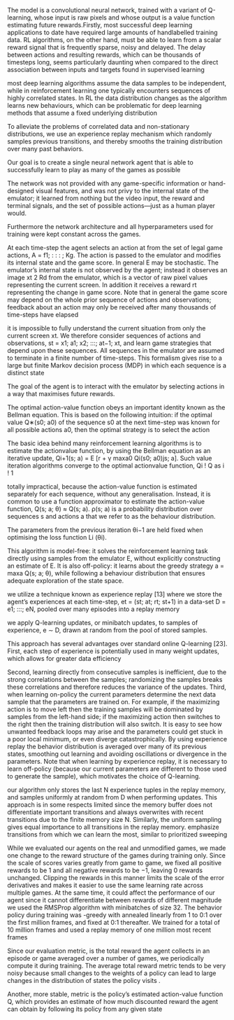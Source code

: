 
The model is a convolutional neural network, trained with a variant of Q-learning, whose input is raw pixels and whose output is a value function estimating future rewards.Firstly, most successful deep learning applications to date have required large amounts of handlabelled training data. RL algorithms, on the other hand, must be able to learn from a scalar reward signal that is frequently sparse, noisy and delayed. The delay between actions and resulting rewards, which can be thousands of timesteps long, seems particularly daunting when compared to the direct association between inputs and targets found in supervised learning 

most deep learning algorithms assume the data samples to be independent, while in reinforcement learning one typically encounters sequences of highly correlated states. In RL the data distribution changes as the algorithm learns new behaviours, which can be problematic for deep learning methods that assume a fixed underlying distribution

To alleviate the problems of correlated data and non-stationary distributions, we use an experience replay mechanism which randomly samples previous transitions, and thereby smooths the training distribution over many past behaviors. 

Our goal is to create a single neural network agent that is able to successfully learn to play as many of the games as possible


The network was not provided with any game-specific information or hand-designed visual features, and was not privy to the internal state of the emulator; it learned from nothing but the video input, the reward and terminal signals, and the set of possible actions—just as a human player would. 

Furthermore the network architecture and all hyperparameters used for training were kept constant across the games.


At each time-step the agent selects an action at from the set of legal game actions, A = f1; : : : ; Kg. The action is passed to the emulator and modifies its internal state and the game score. In general E may be stochastic. The emulator’s internal state is not observed by the agent; instead it observes an image xt 2 Rd from the emulator, which is a vector of raw pixel values representing the current screen. In addition it receives a reward rt representing the change in game score. Note that in general the game score may depend on the whole prior sequence of actions and observations; feedback about an action may only be received after many thousands of time-steps have elapsed 

it is impossible to fully understand the current situation from only the current screen xt. We therefore consider sequences of actions and observations, st = x1; a1; x2; :::; at−1; xt, and learn game strategies that depend upon these sequences. All sequences in the emulator are assumed to terminate in a finite number of time-steps. This formalism gives rise to a large but finite Markov decision process (MDP) in which each sequence is a distinct state 

The goal of the agent is to interact with the emulator by selecting actions in a way that maximises future rewards.


The optimal action-value function obeys an important identity known as the Bellman equation. This is based on the following intuition: if the optimal value Q∗(s0; a0) of the sequence s0 at the next time-step was known for all possible actions a0, then the optimal strategy is to select the action  

The basic idea behind many reinforcement learning algorithms is to estimate the actionvalue function, by using the Bellman equation as an iterative update, Qi+1(s; a) = E [r + γ maxa0 Qi(s0; a0)js; a]. Such value iteration algorithms converge to the optimal actionvalue function, Qi ! Q as i ! 1 


totally impractical, because the action-value function is estimated separately for each sequence, without any generalisation. Instead, it is common to use a function approximator to estimate the action-value function, Q(s; a; θ) ≈ Q(s; a). ρ(s; a) is a probability distribution over sequences s and actions a that we refer to as the behaviour distribution.


The parameters from the previous iteration θi−1 are held fixed when optimising the loss function Li (θi).


This algorithm is model-free: it solves the reinforcement learning task directly using samples from the emulator E, without explicitly constructing an estimate of E. It is also off-policy: it learns about the greedy strategy a = maxa Q(s; a; θ), while following a behaviour distribution that ensures adequate exploration of the state space.


we utilize a technique known as experience replay [13] where we store the agent’s experiences at each time-step, et = (st; at; rt; st+1) in a data-set D = e1; :::; eN, pooled over many episodes into a replay memory 

we apply Q-learning updates, or minibatch updates, to samples of experience, e ∼ D, drawn at random from the pool of stored samples.

This approach has several advantages over standard online Q-learning [23]. First, each step of experience is potentially used in many weight updates, which allows for greater data efficiency 

Second, learning directly from consecutive samples is inefficient, due to the strong correlations between the samples; randomizing the samples breaks these correlations and therefore reduces the variance of the updates. Third, when learning on-policy the current parameters determine the next data sample that the parameters are trained on. For example, if the maximizing action is to move left then the training samples will be dominated by samples from the left-hand side; if the maximizing action then switches to the right then the training distribution will also switch. It is easy to see how unwanted feedback loops may arise and the parameters could get stuck in a poor local minimum, or even diverge catastrophically. By using experience replay the behavior distribution is averaged over many of its previous states, smoothing out learning and avoiding oscillations or divergence in the parameters. Note that when learning by experience replay, it is necessary to learn off-policy (because our current parameters are different to those used to generate the sample), which motivates the choice of Q-learning. 

our algorithm only stores the last N experience tuples in the replay memory, and samples uniformly at random from D when performing updates. This approach is in some respects limited since the memory buffer does not differentiate important transitions and always overwrites with recent transitions due to the finite memory size N. Similarly, the uniform sampling gives equal importance to all transitions in the replay memory. emphasize transitions from which we can learn the most, similar to prioritized sweeping 

While we evaluated our agents on the real and unmodified games, we made one change to the reward structure of the games during training only. Since the scale of scores varies greatly from game to game, we fixed all positive rewards to be 1 and all negative rewards to be −1, leaving 0 rewards unchanged. Clipping the rewards in this manner limits the scale of the error derivatives and makes it easier to use the same learning rate across multiple games. At the same time, it could affect the performance of our agent since it cannot differentiate between rewards of different magnitude 
we used the RMSProp algorithm with minibatches of size 32. The behavior policy during training was -greedy with annealed linearly from 1 to 0:1 over the first million frames, and fixed at 0:1 thereafter. We trained for a total of 10 million frames and used a replay memory of one million most recent frames 


Since our evaluation metric, is the total reward the agent collects in an episode or game averaged over a number of games, we periodically compute it during training. The average total reward metric tends to be very noisy because small changes to the weights of a policy can lead to large changes in the distribution of states the policy visits . 

Another, more stable, metric is the policy’s estimated action-value function Q, which provides an estimate of how much discounted reward the agent can obtain by following its policy from any given state 